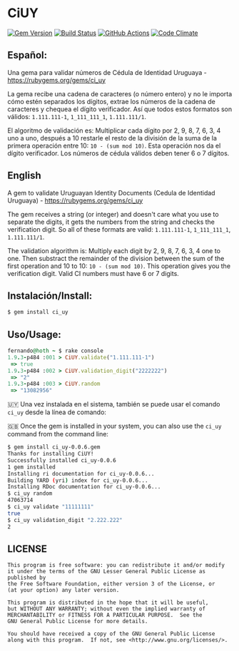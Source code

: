 # CiUY
[![Gem Version](https://badge.fury.io/rb/ci_uy.svg)](http://badge.fury.io/rb/ci_uy)
[![Build Status](https://travis-ci.org/picandocodigo/ci_uy.svg?branch=master)](https://travis-ci.org/picandocodigo/ci_uy)
[![GitHub Actions](https://github.com/picandocodigo/ci_uy/workflows/Ruby/badge.svg?branch=master)](https://github.com/picandocodigo/ci_uy/actions)
[![Code Climate](https://codeclimate.com/github/picandocodigo/ci_uy.png)](https://codeclimate.com/github/picandocodigo/ci_uy)

## Español:
Una gema para validar números de Cédula de Identidad Uruguaya - https://rubygems.org/gems/ci_uy

La gema recibe una cadena de caracteres (o número entero) y no le importa cómo estén separados los dígitos, extrae los números de la cadena de caracteres y chequea el dígito verificador. Así que todos estos formatos son válidos: `1.111.111-1`, `1_111_111_1`, `1.111.111/1`.

El algoritmo de validación es: Multiplicar cada dígito por 2, 9, 8, 7, 6, 3, 4 uno a uno, después a 10 restarle el resto de la división de la suma de la primera operación entre 10: `10 - (sum mod 10)`. Esta operación nos da el dígito verificador. Los números de cédula válidos deben tener 6 o 7 dígitos.

## English

A gem to validate Uruguayan Identity Documents (Cedula de Identidad Uruguaya) - https://rubygems.org/gems/ci_uy

The gem receives a string (or integer) and doesn't care what you use to separate the digits, it gets the numbers from the string and checks the verification digit. So all of these formats are valid: `1.111.111-1`, `1_111_111_1`, `1.111.111/1`.

The validation algorithm is: Multiply each digit by 2, 9, 8, 7, 6, 3, 4 one to one. Then substract the remainder of the division between the sum of the first operation and 10 to 10: `10 - (sum mod 10)`. This operation gives you the verification digit. Valid CI numbers must have 6 or 7 digits.


## Instalación/Install:

```bash
$ gem install ci_uy
```

## Uso/Usage:
``` ruby
fernando@hoth ~ $ rake console
1.9.3-p484 :001 > CiUY.validate("1.111.111-1")
 => true
1.9.3-p484 :002 > CiUY.validation_digit("2222222")
 => "2"
1.9.3-p484 :003 > CiUY.random
 => "13082956"
 ```

🇺🇾 Una vez instalada en el sistema, también se puede usar el comando `ci_uy` desde la línea de comando:

🇬🇧 Once the gem is installed in your system, you can also use the `ci_uy` command from the command line:

```bash
$ gem install ci_uy-0.0.6.gem
Thanks for installing CiUY!
Successfully installed ci_uy-0.0.6
1 gem installed
Installing ri documentation for ci_uy-0.0.6...
Building YARD (yri) index for ci_uy-0.0.6...
Installing RDoc documentation for ci_uy-0.0.6...
$ ci_uy random
47063714
$ ci_uy validate "11111111"
true
$ ci_uy validation_digit "2.222.222"
2
 ```

## LICENSE
    This program is free software: you can redistribute it and/or modify
    it under the terms of the GNU Lesser General Public License as published by
    the Free Software Foundation, either version 3 of the License, or
    (at your option) any later version.

    This program is distributed in the hope that it will be useful,
    but WITHOUT ANY WARRANTY; without even the implied warranty of
    MERCHANTABILITY or FITNESS FOR A PARTICULAR PURPOSE.  See the
    GNU General Public License for more details.

    You should have received a copy of the GNU General Public License
    along with this program.  If not, see <http://www.gnu.org/licenses/>.

